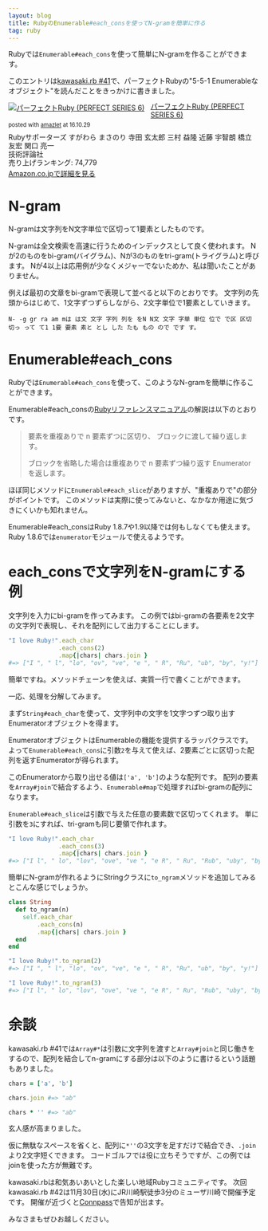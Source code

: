 ```yaml
---
layout: blog
title: RubyのEnumerable#each_consを使ってN-gramを簡単に作る
tag: ruby
---
```


Rubyでは`Enumerable#each_cons`を使って簡単にN-gramを作ることができます。

このエントリは[kawasaki.rb #41](http://kawasakirb.connpass.com/event/43240/)で、パーフェクトRubyの"5-5-1 Enumerableなオブジェクト"を読んだことをきっかけに書きました。

<div class="amazlet-box" style="margin-bottom:0px;"><div class="amazlet-image" style="float:left;margin:0px 12px 1px 0px;"><a href="http://www.amazon.co.jp/exec/obidos/ASIN/4774158798/xmisao-22/ref=nosim/" name="amazletlink" target="_blank"><img src="https://images-fe.ssl-images-amazon.com/images/I/51K0jUf%2BiEL._SL160_.jpg" alt="パーフェクトRuby (PERFECT SERIES 6)" style="border: none;" /></a></div><div class="amazlet-info" style="line-height:120%; margin-bottom: 10px"><div class="amazlet-name" style="margin-bottom:10px;line-height:120%"><a href="http://www.amazon.co.jp/exec/obidos/ASIN/4774158798/xmisao-22/ref=nosim/" name="amazletlink" target="_blank">パーフェクトRuby (PERFECT SERIES 6)</a><div class="amazlet-powered-date" style="font-size:80%;margin-top:5px;line-height:120%">posted with <a href="http://www.amazlet.com/" title="amazlet" target="_blank">amazlet</a> at 16.10.29</div></div><div class="amazlet-detail">Rubyサポーターズ すがわら まさのり 寺田 玄太郎 三村 益隆 近藤 宇智朗 橋立 友宏 関口 亮一 <br />技術評論社 <br />売り上げランキング: 74,779<br /></div><div class="amazlet-sub-info" style="float: left;"><div class="amazlet-link" style="margin-top: 5px"><a href="http://www.amazon.co.jp/exec/obidos/ASIN/4774158798/xmisao-22/ref=nosim/" name="amazletlink" target="_blank">Amazon.co.jpで詳細を見る</a></div></div></div><div class="amazlet-footer" style="clear: left"></div></div>

# N-gram

N-gramは文字列をN文字単位で区切って1要素としたものです。

N-gramは全文検索を高速に行うためのインデックスとして良く使われます。
Nが2のものをbi-gram(バイグラム)、Nが3のものをtri-gram(トライグラム)と呼びます。
Nが4以上は応用例が少なくメジャーでないためか、私は聞いたことがありません。

例えば最初の文章をbi-gramで表現して並べると以下のとおりです。
文字列の先頭からはじめて、1文字ずつずらしながら、2文字単位で1要素としていきます。

~~~~
N- -g gr ra am mは は文 文字 字列 列を をN N文 文字 字単 単位 位で で区 区切 切っ って て1 1要 要素 素と とし した たも もの ので です す。
~~~~

# Enumerable#each_cons

Rubyでは`Enumerable#each_cons`を使って、このようなN-gramを簡単に作ることができます。

Enumerable#each_consの[Rubyリファレンスマニュアル](https://docs.ruby-lang.org/ja/latest/method/Enumerable/i/each_cons.html)の解説は以下のとおりです。

> 要素を重複ありで n 要素ずつに区切り、 ブロックに渡して繰り返します。
>
> ブロックを省略した場合は重複ありで n 要素ずつ繰り返す Enumerator を返します。 

ほぼ同じメソッドに`Enumerable#each_slice`がありますが、"重複ありで"の部分がポイントです。
このメソッドは実際に使ってみないと、なかなか用途に気づきにくいかも知れません。

Enumerable#each_consはRuby 1.8.7や1.9以降では何もしなくても使えます。
Ruby 1.8.6では`enumerator`モジュールで使えるようです。

# each_consで文字列をN-gramにする例

文字列を入力にbi-gramを作ってみます。
この例ではbi-gramの各要素を2文字の文字列で表現し、それを配列にして出力することにします。

~~~~ruby
"I love Ruby!".each_char
              .each_cons(2)
              .map{|chars| chars.join }
#=> ["I ", " l", "lo", "ov", "ve", "e ", " R", "Ru", "ub", "by", "y!"]
~~~~

簡単ですね。メソッドチェーンを使えば、実質一行で書くことができます。

一応、処理を分解してみます。

まず`String#each_char`を使って、文字列中の文字を1文字つずつ取り出すEnumeratorオブジェクトを得ます。

EnumeratorオブジェクトはEnumerableの機能を提供するラッパクラスです。
よって`Enumerable#each_cons`に引数`2`を与えて使えば、2要素ごとに区切った配列を返すEnumeratorが得られます。

このEnumeratorから取り出せる値は`['a', 'b']`のような配列です。
配列の要素を`Array#join`で結合するよう、`Enumerable#map`で処理すればbi-gramの配列になります。

`Enumerable#each_slice`は引数で与えた任意の要素数で区切ってくれます。
単に引数を`3`にすれば、tri-gramも同じ要領で作れます。

~~~~ruby
"I love Ruby!".each_char
              .each_cons(3)
              .map{|chars| chars.join }
#=> ["I l", " lo", "lov", "ove", "ve ", "e R", " Ru", "Rub", "uby", "by!"]
~~~~

簡単にN-gramが作れるようにStringクラスに`to_ngram`メソッドを追加してみるとこんな感じでしょうか。

~~~~ruby
class String
  def to_ngram(n)
    self.each_char
        .each_cons(n)
        .map{|chars| chars.join }
  end
end

"I love Ruby!".to_ngram(2)
#=> ["I ", " l", "lo", "ov", "ve", "e ", " R", "Ru", "ub", "by", "y!"]

"I love Ruby!".to_ngram(3)
#=> ["I l", " lo", "lov", "ove", "ve ", "e R", " Ru", "Rub", "uby", "by!"]
~~~~

# 余談

kawasaki.rb #41では`Array#*`は引数に文字列を渡すと`Array#join`と同じ働きをするので、配列を結合してn-gramにする部分は以下のように書けるという話題もありました。

~~~~ruby
chars = ['a', 'b']

chars.join #=> "ab"

chars * '' #=> "ab"
~~~~

玄人感が高まりました。

仮に無駄なスペースを省くと、配列に`*''`の3文字を足すだけで結合でき、`.join`より2文字短くできます。
コードゴルフでは役に立ちそうですが、この例ではjoinを使った方が無難です。

kawasaki.rbは和気あいあいとした楽しい地域Rubyコミュニティです。
次回kawasaki.rb #42は11月30日(水)にJR川崎駅徒歩3分のミューザ川崎で開催予定です。
開催が近づくと[Connpass](http://kawasakirb.connpass.com/event/)で告知が出ます。

みなさまもぜひお越しください。
